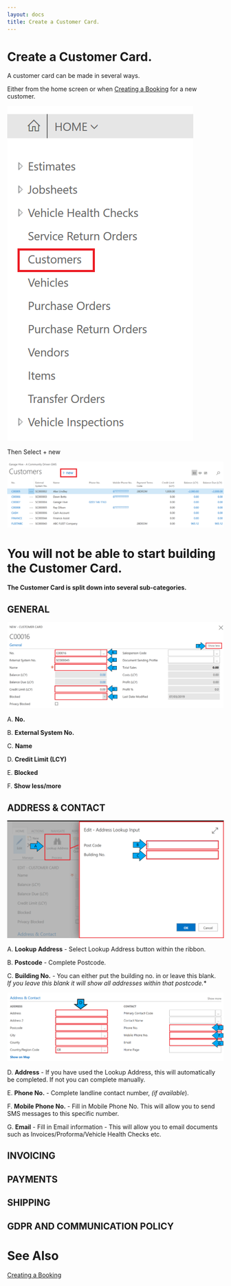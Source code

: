 ```yaml
---
layout: docs
title: Create a Customer Card.
---
```


#   Create a Customer Card. 

A customer card can be made in several ways.

Either from the home screen or when [Creating a Booking](https://docs.garagehive.co.uk/docs/garagehive-create-a-booking.html "Creating a Booking") for a new customer. 

![](media/garagehive-create-a-customer-card1.png)

Then Select + new 

![](media/garagehive-create-a-customer-card2.png)

#   You will not be able to start building the Customer Card. 

####    The Customer Card is split down into several sub-categories. 

##  GENERAL 

![](media/garagehive-create-a-customer-card3.png)

A.  **No.**

B.  **External System No.**

C.  **Name**

D.  **Credit Limit (LCY)**

E.  **Blocked**

F.  **Show less/more** 

##  ADDRESS & CONTACT 

![](media/garagehive-create-a-customer-card4.png)

A.  **Lookup Address** - Select Lookup Address button within the ribbon. 

B.  **Postcode** - Complete Postcode. 

C.  **Building No.** - You can either put the building no. in or leave this blank. <br>*If you leave this blank it will show all addresses within that postcode.** 

![](media/garagehive-create-a-customer-card5.png)

D.  **Address** - If you have used the Lookup Address, this will automatically be completed. If not you can complete manually. 

E.  **Phone No.** - Complete landline contact number, *(if available*).

F.  **Mobile Phone No.** - Fill in Mobile Phone No. This will allow you to send SMS messages to this specific number. 

G.  **Email** - Fill in Email information - This will allow you to email documents such as Invoices/Proforma/Vehicle Health Checks etc. 

##  INVOICING 



##  PAYMENTS

##  SHIPPING 

## GDPR AND COMMUNICATION POLICY 

#   See Also

 [Creating a Booking](https://docs.garagehive.co.uk/docs/garagehive-create-a-booking.html "Creating a Booking") 













